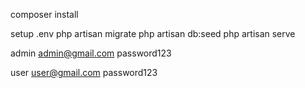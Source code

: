 composer install

setup .env
php artisan migrate
php artisan db:seed
php artisan serve

admin 
admin@gmail.com
password123

user 
user@gmail.com
password123
